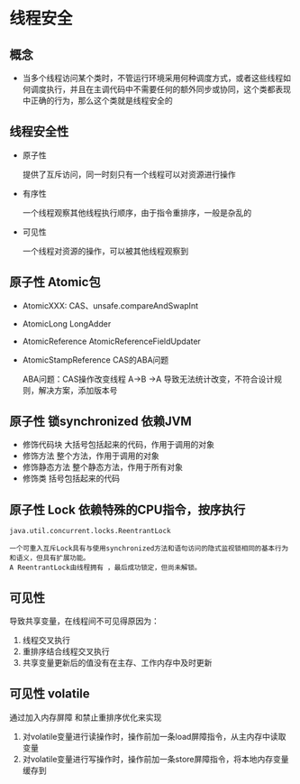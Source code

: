 # 线程安全

## 概念
- 当多个线程访问某个类时，不管运行环境采用何种调度方式，或者这些线程如何调度执行，并且在主调代码中不需要任何的额外同步或协同，这个类都表现中正确的行为，那么这个类就是线程安全的

## 线程安全性

- 原子性

  提供了互斥访问，同一时刻只有一个线程可以对资源进行操作
  
- 有序性
  
  一个线程观察其他线程执行顺序，由于指令重排序，一般是杂乱的
  
- 可见性

  一个线程对资源的操作，可以被其他线程观察到
  
## 原子性 Atomic包

- AtomicXXX: CAS、unsafe.compareAndSwapInt
- AtomicLong LongAdder
- AtomicReference AtomicReferenceFieldUpdater
- AtomicStampReference CAS的ABA问题

  ABA问题：CAS操作改变线程 A->B ->A 导致无法统计改变，不符合设计规则，解决方案，添加版本号

## 原子性 锁synchronized 依赖JVM

- 修饰代码块 大括号包括起来的代码，作用于调用的对象
- 修饰方法 整个方法，作用于调用的对象
- 修饰静态方法 整个静态方法，作用于所有对象
- 修饰类 括号包括起来的代码

## 原子性 Lock 依赖特殊的CPU指令，按序执行

    java.util.concurrent.locks.ReentrantLock
    
```
一个可重入互斥Lock具有与使用synchronized方法和语句访问的隐式监视锁相同的基本行为和语义，但具有扩展功能。
A ReentrantLock由线程拥有 ，最后成功锁定，但尚未解锁。
```

## 可见性

导致共享变量，在线程间不可见得原因为：

1. 线程交叉执行
2. 重排序结合线程交叉执行
3. 共享变量更新后的值没有在主存、工作内存中及时更新

## 可见性 volatile

通过加入内存屏障 和禁止重排序优化来实现

1. 对volatile变量进行读操作时，操作前加一条load屏障指令，从主内存中读取变量
2. 对volatile变量进行写操作时，操作前加一条store屏障指令，将本地内存变量缓存到

